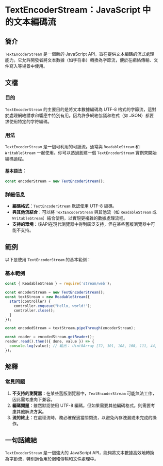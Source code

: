 <!--
Meta Description: # TextEncoderStream：JavaScript 中的文本編碼流 ## 簡介 `TextEncoderStream` 是一個新的 JavaScript API，旨在提供文本編碼的流式處理能力。它允許開發者將文本數據（如字符串）轉換為字節流，便於在網絡傳輸、文件寫入等場景中使用。 ## 文...
Meta Keywords: textencoderstream, const, javascript, readablestream, utf
-->

# TextEncoderStream：JavaScript 中的文本編碼流

## 簡介
`TextEncoderStream` 是一個新的 JavaScript API，旨在提供文本編碼的流式處理能力。它允許開發者將文本數據（如字符串）轉換為字節流，便於在網絡傳輸、文件寫入等場景中使用。

## 文檔
### 目的
`TextEncoderStream` 的主要目的是將文本數據編碼為 UTF-8 格式的字節流，這對於處理網絡請求和響應中特別有用，因為許多網絡協議和格式（如 JSON）都要求使用特定的字符編碼。

### 用法
`TextEncoderStream` 是一個可利用的可讀流，通常與 `ReadableStream` 和 `WritableStream` 一起使用。你可以透過創建一個 `TextEncoderStream` 實例來開始編碼過程。

#### 基本語法：
```javascript
const encoderStream = new TextEncoderStream();
```

### 詳細信息
- **編碼格式**：`TextEncoderStream` 默認使用 UTF-8 編碼。
- **與其他流結合**：可以將 `TextEncoderStream` 與其他流（如 `ReadableStream` 或 `WritableStream`）結合使用，以實現更複雜的數據處理流程。
- **支持的環境**：該API在現代瀏覽器中得到廣泛支持，但在某些舊版瀏覽器中可能不支持。

## 範例
以下是使用 `TextEncoderStream` 的基本範例：

### 基本範例
```javascript
const { ReadableStream } = require('stream/web');

const encoderStream = new TextEncoderStream();
const textStream = new ReadableStream({
  start(controller) {
    controller.enqueue("Hello, world!");
    controller.close();
  }
});

const encodedStream = textStream.pipeThrough(encoderStream);

const reader = encodedStream.getReader();
reader.read().then(({ done, value }) => {
  console.log(value); // 輸出： Uint8Array [72, 101, 108, 108, 111, 44, 32, 119, 111, 114, 108, 100, 33]
});
```

## 解釋
### 常見問題
1. **不支持的瀏覽器**：在某些舊版瀏覽器中，`TextEncoderStream` 可能無法工作，因此需考慮向下兼容。
2. **編碼問題**：雖然默認使用 UTF-8 編碼，但如果需要其他編碼格式，則需要考慮其他解決方案。
3. **流的終止**：在處理流時，務必確保適當關閉流，以避免內存洩漏或未完成的操作。

## 一句話總結
`TextEncoderStream` 是一個強大的 JavaScript API，能夠將文本數據高效地轉換為字節流，特別適合用於網絡傳輸和文件處理中。